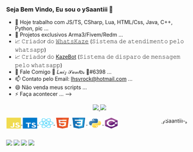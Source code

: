 ### Seja Bem Vindo, Eu sou o ySaantiii 👋

- 🔭 Hoje trabalho com JS/TS, CSharp, Lua, HTML/Css, Java, C++, Python, pic ...
- 🌱 Projetos exclusivos Arma3/Fivem/Redm ...
- 📈 𝙲𝚛𝚒𝚊𝚍𝚘r 𝚍𝚘 <a target="_blank" href="https://painel.namikazevps.shop/" class="jss14">𝚆𝚑𝚊𝚝𝚜𝙺𝚊𝚣𝚎</a> (𝚂𝚒𝚜𝚝𝚎𝚖𝚊 𝚍𝚎 𝚊𝚝𝚎𝚗𝚍𝚒𝚖𝚎𝚗𝚝𝚘 𝚙𝚎𝚕𝚘 𝚠𝚑𝚊𝚝𝚜𝚊𝚙𝚙)
- 📈 𝙲𝚛𝚒𝚊𝚍𝚘r 𝚍𝚘 <a target="_blank" href="https://painel.namikazevps.shop/" class="jss14">KazeBot</a> (𝚂𝚒𝚜𝚝𝚎𝚖𝚊 𝚍𝚎 𝚍𝚒𝚜𝚙𝚊𝚛𝚘 𝚍𝚎 𝚖𝚎𝚗𝚜𝚊𝚐𝚎𝚖 𝚙𝚎𝚕𝚘 𝚠𝚑𝚊𝚝𝚜𝚊𝚙𝚙)
- 💬 Fale Comigo 👑 𝐿𝓊𝒾𝓏 𝒮𝒶𝓃𝓉𝑜𝓈 👑#6398 ...
- 📫 Contato pelo Email: lhsvrock@hotmail.com ...
- 😄 Não venda meus scripts ...
- ⚡ Faça acontecer ...
-->
<div align="center">
  <a href="https://github.com/ySaantiii">
  <img height="180em" src="https://github-readme-stats.vercel.app/api?username=ySaantiii&show_icons=true&theme=dracula&include_all_commits=true&count_private=true"/>
  <img height="180em" src="https://github-readme-stats.vercel.app/api/top-langs/?username=rafaballerini&layout=compact&langs_count=7&theme=dracula"/>
</div>
<div style="display: inline_block"><br>
  <img align="center" alt="ySaantii-Js" height="30" width="40" src="https://raw.githubusercontent.com/devicons/devicon/master/icons/javascript/javascript-plain.svg">
  <img align="center" alt="ySaantiii-Ts" height="30" width="40" src="https://raw.githubusercontent.com/devicons/devicon/master/icons/typescript/typescript-plain.svg">
  <img align="center" alt="ySaantiii-React" height="30" width="40" src="https://raw.githubusercontent.com/devicons/devicon/master/icons/react/react-original.svg">
  <img align="center" alt="ySaantiii-HTML" height="30" width="40" src="https://raw.githubusercontent.com/devicons/devicon/master/icons/html5/html5-original.svg">
  <img align="center" alt="ySaantiii-CSS" height="30" width="40" src="https://raw.githubusercontent.com/devicons/devicon/master/icons/css3/css3-original.svg">
  <img align="center" alt="ySaantiii-Python" height="30" width="40" src="https://raw.githubusercontent.com/devicons/devicon/master/icons/python/python-original.svg">
  <img align="center" alt="ySaantiii-Csharp" height="30" width="40" src="https://raw.githubusercontent.com/devicons/devicon/master/icons/csharp/csharp-original.svg">
  <img align="right" alt="ySaantiii-pic" height="150" style="border-radius:50px;" src="https://media.discordapp.net/attachments/886761564181512222/933107699611234375/Sem_Titulo-1-removebg-preview.png">
</div>
  
  ##
 
<div> 
  <a href="https://www.youtube.com/channel/UCpx7sAti-iWttdbFXcAkNEg" target="_blank"><img src="https://img.shields.io/badge/YouTube-FF0000?style=for-the-badge&logo=youtube&logoColor=white" target="_blank"></a>
  <a href="https://www.instagram.com/oysaantiii/" target="_blank"><img src="https://img.shields.io/badge/-Instagram-%23E4405F?style=for-the-badge&logo=instagram&logoColor=white" target="_blank"></a>
 	<a href="https://www.twitch.tv/ysaantiii" target="_blank"><img src="https://img.shields.io/badge/Twitch-9146FF?style=for-the-badge&logo=twitch&logoColor=white" target="_blank"></a>
 <a href="https://discord.gg/YHyUM49FgZ" target="_blank"><img src="https://img.shields.io/badge/Discord-7289DA?style=for-the-badge&logo=discord&logoColor=white" target="_blank"></a> 
 
</div>
